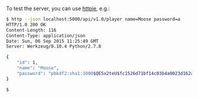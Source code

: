 To test the server, you can use [httpie](http://httpie.org), e.g.:

```bash
$ http --json localhost:5000/api/v1.0/player name=Moose password=a
HTTP/1.0 200 OK
Content-Length: 116
Content-Type: application/json
Date: Sun, 06 Sep 2015 11:25:49 GMT
Server: Werkzeug/0.10.4 Python/2.7.8

{
    "id": 1,
    "name": "Moose",
    "password": "pbkdf2:sha1:1000$QE5x2teU$fc1526d71bf14c03b4a0023d162a1b81f90c3667"
}

$
```